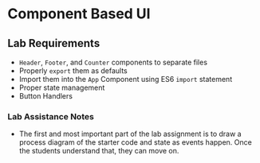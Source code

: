 # Component Based UI

## Lab Requirements

- `Header`, `Footer`, and `Counter` components to separate files
- Properly `export` them as defaults
- Import them into the `App` Component using ES6 `import` statement
- Proper state management
- Button Handlers

### Lab Assistance Notes

- The first and most important part of the lab assignment is to draw a process diagram of the starter code and state as events happen. Once the students understand that, they can move on.
